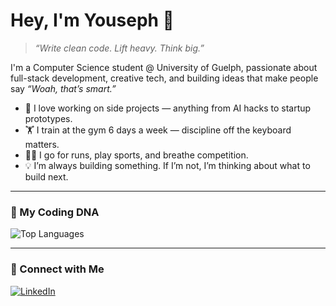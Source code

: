 # Hey, I'm Youseph 👋

> *“Write clean code. Lift heavy. Think big.”*

I'm a Computer Science student @ University of Guelph, passionate about full-stack development, creative tech, and building ideas that make people say *“Woah, that’s smart.”*

- 🧠 I love working on side projects — anything from AI hacks to startup prototypes.
- 🏋️ I train at the gym 6 days a week — discipline off the keyboard matters.
- 🏃‍♂️ I go for runs, play sports, and breathe competition.
- 💡 I’m always building something. If I’m not, I’m thinking about what to build next.

---

### 🧪 My Coding DNA

![Top Languages](https://github-readme-stats.vercel.app/api/top-langs/?username=Youseph-Elkhouly&layout=compact&hide_border=true&theme=radical)

---

### 🔗 Connect with Me

[![LinkedIn](https://img.shields.io/badge/Let's%20Connect-LinkedIn-0A66C2?style=for-the-badge&logo=linkedin&logoColor=white)](https://www.linkedin.com/in/youseph-el-khouly-49a285219/)
